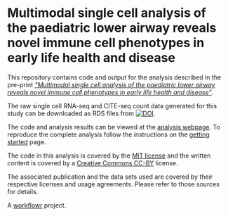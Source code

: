 # Multimodal single cell analysis of the paediatric lower airway reveals novel immune cell phenotypes in early life health and disease

This repository contains code and output for the analysis described in the pre-print [*"Multimodal single cell analysis of the paediatric lower airway reveals novel immune cell phenotypes in early life health and disease"*]().

The raw single cell RNA-seq and CITE-seq count data generated for this study can be downloaded as RDS files from [![DOI](https://zenodo.org/badge/DOI/10.5281/zenodo.6651465.svg)](https://doi.org/10.5281/zenodo.6651465).

The code and analysis results can be viewed at the [analysis webpage](https://oshlacklab.com/paed-cf-cite-seq/). 
To reproduce the complete analysis follow the instructions on the [getting started](https://oshlacklab.com/paed-cf-cite-seq/gettingStarted.html) page.

The code in this analysis is covered by the [MIT license](https://choosealicense.com/licenses/mit/ "MIT License") and the written content is covered by a [Creative Commons CC-BY](https://choosealicense.com/licenses/cc-by-4.0/ "CC-BY License") license.

The associated publication and the data sets used are covered by their respective licenses and usage agreements. Please refer to those sources for details.

A [workflowr](https://workflowr.github.io/workflowr) project.

